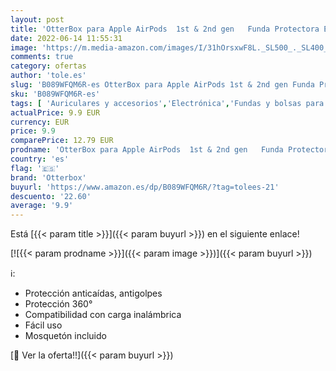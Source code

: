 ```yaml
---
layout: post
title: 'OtterBox para Apple AirPods  1st & 2nd gen   Funda Protectora Elegante  Ispra Series - Azul'
date: 2022-06-14 11:55:31
image: 'https://m.media-amazon.com/images/I/31hOrsxwF8L._SL500_._SL400_.jpg'
comments: true
category: ofertas
author: 'tole.es'
slug: 'B089WFQM6R-es OtterBox para Apple AirPods 1st & 2nd gen Funda Protectora...'
sku: 'B089WFQM6R-es'
tags: [ 'Auriculares y accesorios','Electrónica','Fundas y bolsas para auriculares','apple','otterbox','🇪🇸', ]
actualPrice: 9.9 EUR
currency: EUR
price: 9.9
comparePrice: 12.79 EUR
prodname: 'OtterBox para Apple AirPods  1st & 2nd gen   Funda Protectora Elegante  Ispra Series - Azul'
country: 'es'
flag: '🇪🇸'
brand: 'Otterbox'
buyurl: 'https://www.amazon.es/dp/B089WFQM6R/?tag=tolees-21'
descuento: '22.60'
average: '9.9'
---
```


Está [{{< param title >}}]({{< param buyurl >}}) en el siguiente enlace!

[![{{< param prodname >}}]({{< param image >}})]({{< param buyurl >}})

ℹ️:

- Protección anticaídas, antigolpes
- Protección 360°
- Compatibilidad con carga inalámbrica
- Fácil uso
- Mosquetón incluido

[🛒 Ver la oferta!!]({{< param buyurl >}})
